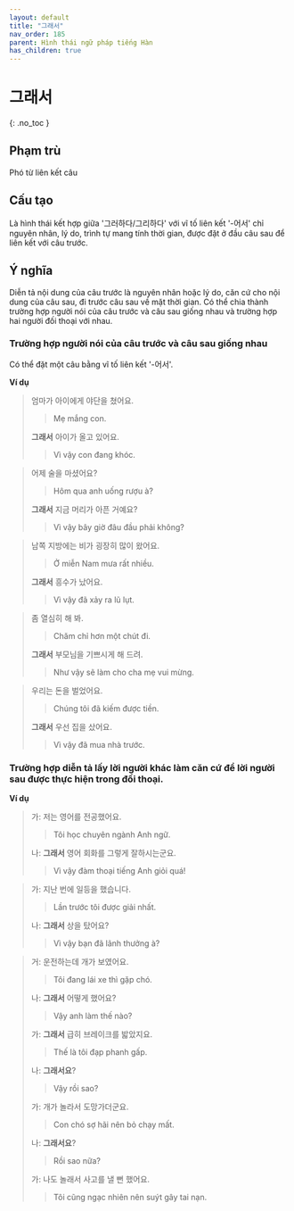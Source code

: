 ```yaml
---
layout: default
title: "그래서"
nav_order: 185
parent: Hình thái ngữ pháp tiếng Hàn
has_children: true
---
```


# 그래서
{: .no_toc }

## Phạm trù

Phó từ liên kết câu

## Cấu tạo

Là hình thái kết hợp giữa '그러하다/그리하다' với vĩ tố liên kết '-어서' chỉ nguyên nhân, lý do, trình tự mang tính thời gian, được đặt ở đầu câu sau để liên kết với câu trước.

## Ý nghĩa

Diễn tả nội dung của câu trước là nguyên nhân hoặc lý do, căn cứ cho nội dung của câu sau, đi trước câu sau về mặt thời gian. Có thể chia thành trường hợp người nói của câu trước và câu sau giống nhau và trường hợp hai người đối thoại với nhau.

### Trường hợp người nói của câu trước và câu sau giống nhau

Có thể đặt một câu bằng vĩ tố liên kết '-어서'.

**Ví dụ**

> 엄마가 아이에게 야단을 쳤어요.
>> Mẹ mắng con.
>
> **그래서** 아이가 올고 있어요.
>> Vì vậy con đang khóc.

> 어제 술을 마셨어요?
>> Hôm qua anh uống rượu à?
>
> **그래서** 지금 머리가 아픈 거예요?
>> Vì vậy bây giờ đâu đầu phải không?

> 남쪽 지방에는 비가 굉장히 많이 왔어요.
>> Ở miễn Nam mưa rất nhiều.
>
> **그래서** 흥수가 났어요.
>> Vì vậy đã xảy ra lũ lụt.

> 좀 열심히 해 봐.
>> Chăm chỉ hơn một chút đi.
>
> **그래서** 부모님을 기쁘시게 해 드려.
>> Như vậy sẽ làm cho cha mẹ vui mừng.

> 우리는 돈을 벌었어요.
>> Chúng tôi đã kiếm được tiền.
>
> **그래서** 우선 집을 샀어요.
>> Vì vậy đã mua nhà trước.

### Trường hợp diễn tả lấy lời người khác làm căn cứ để lời người sau được thực hiện trong đối thoại.

**Ví dụ**

> 가: 저는 영어를 전공했어요.
>> Tôi học chuyên ngành Anh ngữ.
>
> 나: **그래서** 영어 회화를 그렇게 잘하시는군요.
>> Vì vậy đàm thoại tiếng Anh giỏi quá!

> 가: 지난 번에 일등을 했습니다.
>> Lần trước tôi được giải nhất.
>
> 나: **그래서** 상을 탔어요?
>> Vì vậy bạn đã lãnh thưởng à?

> 거: 운전하는데 개가 보였어요.
>> Tôi đang lái xe thì gặp chó.
>
> 나: **그래서** 어떻게 했어요?
>> Vậy anh làm thế nào?
>
> 가: **그래서** 급히 브레이크를 밟았지요.
>> Thế là tôi đạp phanh gấp.
>
> 나: **그래서요**?
>> Vậy rồi sao?
>
> 가: 개가 놀라서 도망가더군요.
>> Con chó sợ hãi nên bỏ chạy mất.
>
> 나: **그래서요**?
>> Rồi sao nữa?
>
> 가: 나도 놀래서 사고를 낼 뻔 했어요.
>> Tôi cũng ngạc nhiên nên suýt gây tai nạn.